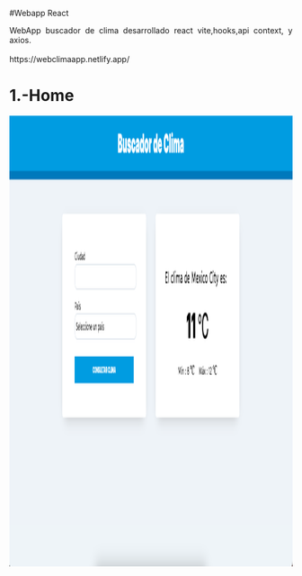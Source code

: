 #Webapp React

<p align="justify">WebApp buscador de clima desarrollado react vite,hooks,api context, y axios.</br></br>
https://webclimaapp.netlify.app/
</p>

# 1.-Home
<img src="https://github.com/elagosq/climaapp/blob/master/reactappclima.png" width="800" height="800" />

